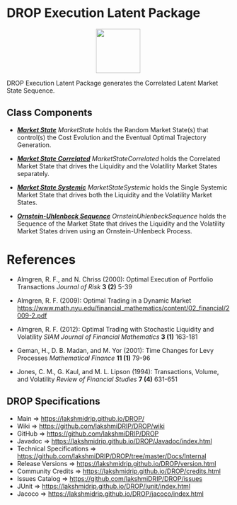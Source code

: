 # DROP Execution Latent Package

<p align="center"><img src="https://github.com/lakshmiDRIP/DROP/blob/master/DRIP_Logo.gif?raw=true" width="100"></p>

DROP Execution Latent Package generates the Correlated Latent Market State Sequence.

## Class Components

 * [***Market State***](https://github.com/lakshmiDRIP/DROP/tree/master/src/main/java/org/drip/execution/latent/MarketState.java)
 <i>MarketState</i> holds the Random Market State(s) that control(s) the Cost Evolution and the Eventual
 Optimal Trajectory Generation.

 * [***Market State Correlated***](https://github.com/lakshmiDRIP/DROP/tree/master/src/main/java/org/drip/execution/latent/MarketStateCorrelated.java)
 <i>MarketStateCorrelated</i> holds the Correlated Market State that drives the Liquidity and the Volatility
 Market States separately.

 * [***Market State Systemic***](https://github.com/lakshmiDRIP/DROP/tree/master/src/main/java/org/drip/execution/latent/MarketStateSystemic.java)
 <i>MarketStateSystemic</i> holds the Single Systemic Market State that drives both the Liquidity and the
 Volatility Market States.

 * [***Ornstein-Uhlenbeck Sequence***](https://github.com/lakshmiDRIP/DROP/tree/master/src/main/java/org/drip/execution/latent/OrnsteinUhlenbeckSequence.java)
 <i>OrnsteinUhlenbeckSequence</i> holds the Sequence of the Market State that drives the Liquidity and the
 Volatility Market States driven using an Ornstein-Uhlenbeck Process.


# References

 * Almgren, R. F., and N. Chriss (2000): Optimal Execution of Portfolio Transactions <i>Journal of Risk</i>
 	<b>3 (2)</b> 5-39

 * Almgren, R. F. (2009): Optimal Trading in a Dynamic Market
 	https://www.math.nyu.edu/financial_mathematics/content/02_financial/2009-2.pdf

 * Almgren, R. F. (2012): Optimal Trading with Stochastic Liquidity and Volatility <i>SIAM Journal of
 	Financial Mathematics</i> <b>3 (1)</b> 163-181

 * Geman, H., D. B. Madan, and M. Yor (2001): Time Changes for Levy Processes <i>Mathematical Finance</i>
 	<b>11 (1)</b> 79-96

 * Jones, C. M., G. Kaul, and M. L. Lipson (1994): Transactions, Volume, and Volatility <i>Review of
 	Financial Studies</i> <b>7 (4)</b> 631-651


## DROP Specifications

 * Main                     => https://lakshmidrip.github.io/DROP/
 * Wiki                     => https://github.com/lakshmiDRIP/DROP/wiki
 * GitHub                   => https://github.com/lakshmiDRIP/DROP
 * Javadoc                  => https://lakshmidrip.github.io/DROP/Javadoc/index.html
 * Technical Specifications => https://github.com/lakshmiDRIP/DROP/tree/master/Docs/Internal
 * Release Versions         => https://lakshmidrip.github.io/DROP/version.html
 * Community Credits        => https://lakshmidrip.github.io/DROP/credits.html
 * Issues Catalog           => https://github.com/lakshmiDRIP/DROP/issues
 * JUnit                    => https://lakshmidrip.github.io/DROP/junit/index.html
 * Jacoco                   => https://lakshmidrip.github.io/DROP/jacoco/index.html
